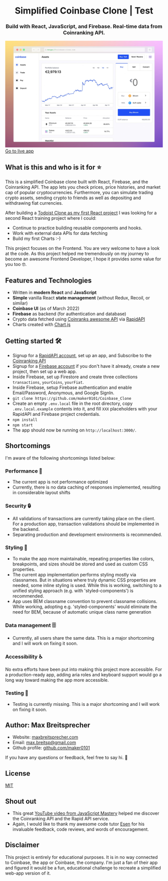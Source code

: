 <h1 align="center">Simplified Coinbase Clone | Test</h1>
<h3 align="center">Build with React, JavaScript, and Firebase. Real-time data from Coinranking API.</h3>

![Coinbase Clone Screenshot](coinbase-clone-preview.jpg)
[Go to live app](https://coinbase-clone.com/)

## What is this and who is it for ⭐

This is a simplified Coinbase clone built with React, Firebase, and the Coinranking API. The app lets you check prices, price histories, and market cap of popular cryptocurrencies. Furthermore, you can simulate trading crypto assets, sending crypto to friends as well as depositing and withdrawing fiat currencies.

After building a [Todoist Clone as my first React project](https://github.com/maker0101/Todoist_Clone) I was looking for a second React training project where I could:

- Continue to practice building reusable components and hooks.
- Work with external data APIs for data fetching
- Build my first Charts :-)

This project focuses on the Frontend. You are very welcome to have a look at the code.
As this project helped me tremendously on my journey to become an awesome Frontend Developer, I hope it provides some value for you too 🤓.

## Features and Technologies

- Written in **modern React** and **JavaScript**
- **Simple** vanilla React **state management** (without Redux, Recoil, or similar)
- **Coinbase UI** (as of March 2022)
- **Firebase** as backend (for authentication and database)
- Crypto data fetched using [Coinranks awesome API](https://developers.coinranking.com/api) via [RapidAPI](https://rapidapi.com/)
- Charts created with [Chart.js](https://www.chartjs.org/)

## Getting started 🛠

- Signup for a [RapidAPI account](https://rapidapi.com/), set up an app, and Subscribe to the [Coinranking API](https://rapidapi.com/Coinranking/api/coinranking1/)
- Signup for a [Firebase account](https://firebase.google.com/) if you don't have it already, create a new project, then set up a web app.
- Inside Firebase, set up Firestore and create three collections `transactions`, `yourCoins`, `yourFiat`.
- Inside Firebase, setup Firebase authentication and enable Email/Password, Anonymous, and Google SignIn.
- `git clone https://github.com/maker0101/Coinbase_Clone`
- Create an empty `.env.local` file in the root directory, copy `.env.local.example` contents into it, and fill `XXX` placeholders with your RapidAPI and Firebase project credentials.
- `npm install`
- `npm start`
- The app should now be running on `http://localhost:3000/`.

## Shortcomings

I'm aware of the following shortcomings listed below:

### Performance 🚀

- The current app is not performance optimized
- Currently, there is no data caching of responses implemented, resulting in considerable layout shifts

### Security 🔒

- All validations of transactions are currently taking place on the client. For a production app, transaction validations should be implemented in the backend.
- Separating production and development environments is recommended.

### Styling 🎨

- To make the app more maintainable, repeating properties like colors, breakpoints, and sizes should be stored and used as custom CSS properties.
- The current app implementation performs styling mostly via classnames. But in situations where truly dynamic CSS properties are needed, some inline styling is used. While this is working, switching to a unified styling approach (e.g. with 'styled-components') is recommended.
- App uses BEM classname convention to prevent classname collisions. While working, adopting e.g. 'styled-components' would eliminate the need for BEM, because of automatic unique class name generation

### Data management 🗄

- Currently, all users share the same data. This is a major shortcoming and I will work on fixing it soon.

### Accessibility ♿

No extra efforts have been put into making this project more accessible. For a production-ready app, adding aria roles and keyboard support would go a long way toward making the app more accessible.

### Testing 🧪

- Testing is currently missing. This is a major shortcoming and I will work on fixing it soon.

## Author: Max Breitsprecher

- Website: [maxbreitsprecher.com](https://www.maxbreitsprecher.com/)
- Email: max.breitsp@gmail.com
- Github profile: [github.com/maker0101](https://github.com/maker0101)

If you have any questions or feedback, feel free to say hi. 👋

## License

[MIT](https://opensource.org/licenses/MIT)

## Shout out

- This great [YouTube video from JavaScript Mastery](https://youtu.be/9DDX3US3kss) helped me discover the Coinranking API and the Rapid API service.
- Again, I would like to thank my awesome code tutor [Esen](https://github.com/snqb) for his invaluable feedback, code reviews, and words of encouragement.

## Disclaimer

This project is entirely for educational purposes. It is in no way connected to Coinbase, the app or Coinbase, the company. I'm just a fan of their app and figured it would be a fun, educational challenge to recreate a simplified web-app version of it.
